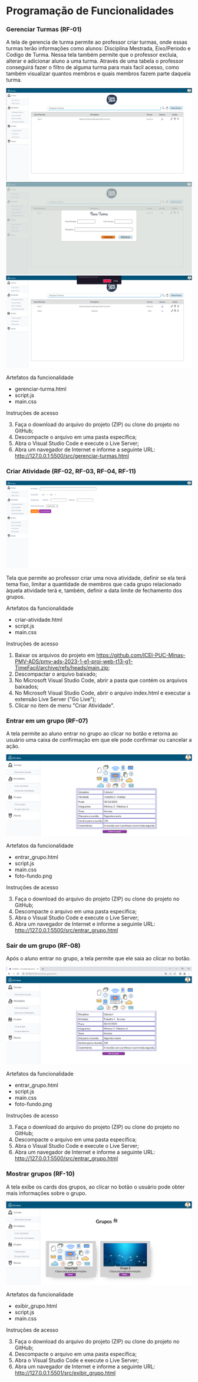 # Programação de Funcionalidades

### Gerenciar Turmas (RF-01)

A tela de gerencia de turma permite ao professor criar turmas, onde essas turmas terão informações como alunos: Disciplina Mestrada, Eixo/Periodo e Codigo de Turma. Nessa tela também permite que o professor excluia, alterar e adicionar aluno a uma turma. Através de uma tabela o professor conseguirá fazer o filtro de alguma turma para mais facil acesso, como também visualizar quantos membros e quais membros fazem parte daquela turma.

![gerenciar-turma tela](img/gerenciar-turma.jpg)
![gerenciar-turma tela](img/adicionar-turma.jpg)
![gerenciar-turma tela](img/excluir-turma.jpg)

Artefatos da funcionalidade
- gerenciar-turma.html
- script.js
- main.css

Instruções de acesso

3. Faça o download do arquivo do projeto (ZIP) ou clone do projeto no GitHub;
4. Descompacte o arquivo em uma pasta específica;
5. Abra o Visual Studio Code e execute o Live Server;
6. Abra um navegador de Internet e informe a seguinte URL:
http://127.0.0.1:5500/src/gerenciar-turmas.html

### Criar Atividade (RF-02, RF-03, RF-04, RF-11)

![Criar Atividade](img/criar-atividade.png)

Tela que permite ao professor criar uma nova atividade, definir se ela terá tema fixo, limitar a quantidade de membros que cada grupo relacionado àquela atividade terá e, também, definir a data limite de fechamento dos grupos.

Artefatos da funcionalidade
- criar-atividade.html
- script.js
- main.css

Instruções de acesso
1. Baixar os arquivos do projeto em https://github.com/ICEI-PUC-Minas-PMV-ADS/pmv-ads-2023-1-e1-proj-web-t13-g1-TimeFacil/archive/refs/heads/main.zip;
2. Descompactar o arquivo baixado;
3. No Microsoft Visual Studio Code, abrir a pasta que contém os arquivos baixados;
4. No Microsoft Visual Studio Code, abrir o arquivo index.html e executar a extensão Live Server ("Go Live");
5. Clicar no item de menu "Criar Atividade".

### Entrar em um grupo (RF-07)

A tela permite ao aluno entrar no grupo ao clicar no botão e retorna ao usuário uma caixa de confirmação em que ele pode confirmar ou cancelar a ação.

![Entrar_grupo tela](img/entrar_grupo.png)

Artefatos da funcionalidade
- entrar_grupo.html
- script.js
- main.css
- foto-fundo.png

Instruções de acesso

3. Faça o download do arquivo do projeto (ZIP) ou clone do projeto no GitHub;
4. Descompacte o arquivo em uma pasta específica;
5. Abra o Visual Studio Code e execute o Live Server;
6. Abra um navegador de Internet e informe a seguinte URL:
http://127.0.0.1:5500/src/entrar_grupo.html

### Sair de um grupo (RF-08)

Após o aluno entrar no grupo, a tela permite que ele saia ao clicar no botão.

![sair_grupo tela](https://github.com/ICEI-PUC-Minas-PMV-ADS/pmv-ads-2023-1-e1-proj-web-t13-g1-TimeFacil/blob/main/docs/img/sair_gupo.png)

Artefatos da funcionalidade
- entrar_grupo.html
- script.js
- main.css
- foto-fundo.png

Instruções de acesso

3. Faça o download do arquivo do projeto (ZIP) ou clone do projeto no GitHub;
4. Descompacte o arquivo em uma pasta específica;
5. Abra o Visual Studio Code e execute o Live Server;
6. Abra um navegador de Internet e informe a seguinte URL:
http://127.0.0.1:5500/src/entrar_grupo.html

### Mostrar grupos (RF-10)

A tela exibe os cards dos grupos, ao clicar no botão o usuário pode obter mais informações sobre o grupo.

![Mostrar grupo tela](https://github.com/ICEI-PUC-Minas-PMV-ADS/pmv-ads-2023-1-e1-proj-web-t13-g1-TimeFacil/blob/main/docs/img/mostrar-grupos.png)

Artefatos da funcionalidade
- exibir_grupo.html
- script.js
- main.css

Instruções de acesso

3. Faça o download do arquivo do projeto (ZIP) ou clone do projeto no GitHub;
4. Descompacte o arquivo em uma pasta específica;
5. Abra o Visual Studio Code e execute o Live Server;
6. Abra um navegador de Internet e informe a seguinte URL:
http://127.0.0.1:5501/src/exibir_grupo.html
